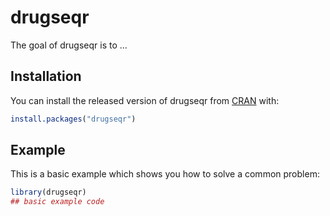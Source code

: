 # drugseqr

<!-- badges: start -->
<!-- badges: end -->

The goal of drugseqr is to ...

## Installation

You can install the released version of drugseqr from [CRAN](https://CRAN.R-project.org) with:

``` r
install.packages("drugseqr")
```

## Example

This is a basic example which shows you how to solve a common problem:

``` r
library(drugseqr)
## basic example code
```

